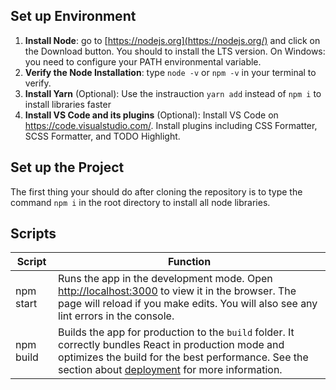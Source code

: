 ## Set up Environment

1. **Install Node**: go to [https://nodejs.org](https://nodejs.org/) and click on the Download button. You should to install the LTS version. On Windows: you need to configure your PATH environmental variable.
2. **Verify the Node Installation**: type `node -v` or `npm -v` in your terminal to verify.
3. **Install Yarn** (Optional): Use the instrauction `yarn add`  instead of `npm i` to install libraries faster 
4. **Install VS Code and its plugins** (Optional): Install VS Code on https://code.visualstudio.com/. Install plugins including CSS Formatter, SCSS Formatter, and TODO Highlight.

## Set up the Project

The first thing your should do after cloning the repository is to type the command `npm i` in the root directory to install all node libraries.

## Scripts

| Script    | Function                                                     |
| --------- | ------------------------------------------------------------ |
| npm start | Runs the app in the development mode. Open [http://localhost:3000](http://localhost:3000) to view it in the browser. The page will reload if you make edits. You will also see any lint errors in the console. |
| npm build | Builds the app for production to the `build` folder. It correctly bundles React in production mode and optimizes the build for the best performance. See the section about [deployment](https://facebook.github.io/create-react-app/docs/deployment) for more information. |

